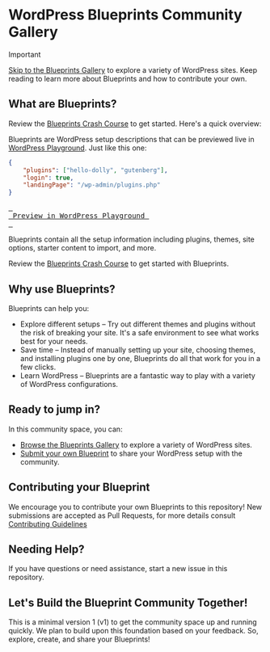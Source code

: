 # WordPress Blueprints Community Gallery

> [!IMPORTANT]  
> [Skip to the Blueprints Gallery](./GALLERY.md) to explore a variety of WordPress sites. Keep reading to learn more about Blueprints and how to contribute your own.

## What are Blueprints?

Review the [Blueprints Crash Course](./docs/index.md) to get started. Here's a quick overview:

Blueprints are WordPress setup descriptions that can be previewed live in [WordPress Playground](https://w.org/playground). Just like this one:

```json
{
    "plugins": ["hello-dolly", "gutenberg"],
    "login": true,
    "landingPage": "/wp-admin/plugins.php"
}
```

[<kbd> <br> Preview in WordPress Playground <br> </kbd>](https://playground.wordpress.net/#%7B%22plugins%22:%5B%22hello-dolly%22,%22gutenberg%22%5D,%20%22login%22:%20true,%20%22landingPage%22:%20%22/wp-admin/plugins.php%22%20%7D)

Blueprints contain all the setup information including plugins, themes, site options, starter content to import, and more.

Review the [Blueprints Crash Course](./docs/index.md) to get started with Blueprints.

## Why use Blueprints?

Blueprints can help you:

* Explore different setups – Try out different themes and plugins without the risk of breaking your site. It's a safe environment to see what works best for your needs.
* Save time – Instead of manually setting up your site, choosing themes, and installing plugins one by one, Blueprints do all that work for you in a few clicks.
* Learn WordPress – Blueprints are a fantastic way to play with a variety of WordPress configurations.

## Ready to jump in?

In this community space, you can:

* [Browse the Blueprints Gallery](./GALLERY.md) to explore a variety of WordPress sites.
* [Submit your own Blueprint](./CONTRIBUTING.md) to share your WordPress setup with the community.

## Contributing your Blueprint

We encourage you to contribute your own Blueprints to this repository! New submissions are accepted as Pull Requests, for more details consult [Contributing Guidelines](./CONTRIBUTING.md)

## Needing Help?

If you have questions or need assistance, start a new issue in this repository.

## Let's Build the Blueprint Community Together!

This is a minimal version 1 (v1) to get the community space up and running quickly. We plan to build upon this foundation based on your feedback. So, explore, create, and share your Blueprints!
